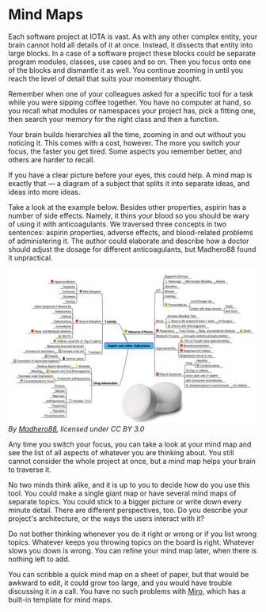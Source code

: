 # Mind Maps

Each software project at IOTA is vast. As with any other complex entity, your brain cannot hold all details of it at once. Instead, it dissects that entity into large blocks. In a case of a software project these blocks could be separate program modules, classes, use cases and so on. Then you focus onto one of the blocks and dismantle it as well. You continue zooming in until you reach the level of detail that suits your momentary thought.

Remember when one of your colleagues asked for a specific tool for a task while you were sipping coffee together. You have no computer at hand, so you recall what modules or namespaces your project has, pick a fitting one, then search your memory for the right class and then a function.

Your brain builds hierarchies all the time, zooming in and out without you noticing it. This comes with a cost, however. The more you switch your focus, the faster you get tired. Some aspects you remember better, and others are harder to recall.

If you have a clear picture before your eyes, this could help. A mind map is exactly that — a diagram of a subject that splits it into separate ideas, and ideas into more ideas.

Take a look at the example below. Besides other properties, aspirin has a number of side effects. Namely, it thins your blood so you should be wary of using it with anticoagulants. We traversed three concepts in two sentences: aspirin properties, adverse effects, and blood-related problems of administering it. The author could elaborate and describe how a doctor should adjust the dosage for different anticoagulants, but Madhero88 found it unpractical.

[![An example of a mind map about aspirin.](../../../static/img/for_devs/toolbox/aspirin_mind_map.png "Click to see the full-size image.")](../../../static/img/for_devs/toolbox/aspirin_mind_map.png)
*By [Madhero88](https://en.wikipedia.org/wiki/User:Madhero88), licensed under CC BY 3.0*

Any time you switch your focus, you can take a look at your mind map and see the list of all aspects of whatever you are thinking about. You still cannot consider the whole project at once, but a mind map helps your brain to traverse it. 

No two minds think alike, and it is up to you to decide how do you use this tool. You could make a single giant map or have several mind maps of separate topics. You could stick to a bigger picture or write down every minute detail. There are different perspectives, too. Do you describe your project's architecture, or the ways the users interact with it?

Do not bother thinking whenever you do it right or wrong or if you list wrong topics. Whatever keeps you throwing topics on the board is right. Whatever slows you down is wrong. You can refine your mind map later, when there is nothing left to add.

You can scribble a quick mind map on a sheet of paper, but that would be awkward to edit, it could grow too large, and you would have trouble discussing it in a call. You have no such problems with [Miro](https://miro.com), which has a built-in template for mind maps.